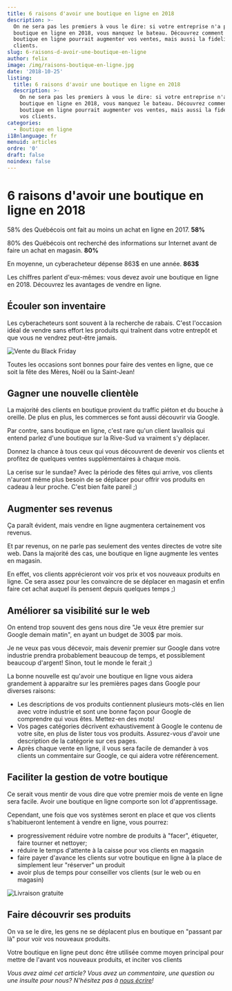 ```yaml
---
title: 6 raisons d'avoir une boutique en ligne en 2018
description: >-
  On ne sera pas les premiers à vous le dire: si votre entreprise n'a pas de
  boutique en ligne en 2018, vous manquez le bateau. Découvrez comment une
  boutique en ligne pourrait augmenter vos ventes, mais aussi la fidelité de vos
  clients.
slug: 6-raisons-d-avoir-une-boutique-en-ligne
author: felix
image: /img/raisons-boutique-en-ligne.jpg
date: '2018-10-25'
listing:
  title: 6 raisons d'avoir une boutique en ligne en 2018
  description: >-
    On ne sera pas les premiers à vous le dire: si votre entreprise n'a pas de
    boutique en ligne en 2018, vous manquez le bateau. Découvrez comment une
    boutique en ligne pourrait augmenter vos ventes, mais aussi la fidelité de
    vos clients.
categories:
  - Boutique en ligne
i18nlanguage: fr
menuid: articles
ordre: '0'
draft: false
noindex: false
---
```

# 6 raisons d'avoir une boutique en ligne en 2018

58% des Québécois ont fait au moins un achat en ligne en 2017. **58%**

80% des Québécois ont recherché des informations sur Internet avant de faire un achat en magasin. **80%**

En moyenne, un cyberacheteur dépense 863$ en une année. **863$**

Les chiffres parlent d'eux-mêmes: vous devez avoir une boutique en ligne en 2018. Découvrez les avantages de vendre en ligne.

## Écouler son inventaire

Les cyberacheteurs sont souvent à la recherche de rabais. C'est l'occasion idéal de vendre sans effort les produits qui traînent dans votre entrepôt et que vous ne vendrez peut-être jamais. 

![Vente du Black Friday](/img/vente-black-friday.jpg)

Toutes les occasions sont bonnes pour faire des ventes en ligne, que ce soit la fête des Mères, Noël ou la Saint-Jean!

## Gagner une nouvelle clientèle

La majorité des clients en boutique provient du traffic piéton et du bouche à oreille. De plus en plus, les commerces se font aussi découvrir via Google. 

Par contre, sans boutique en ligne, c'est rare qu'un client lavallois qui entend parlez d'une boutique sur la Rive-Sud va vraiment s'y déplacer.

Donnez la chance à tous ceux qui vous découvrent de devenir vos clients et profitez de quelques ventes supplémentaires à chaque mois.

La cerise sur le sundae? Avec la période des fêtes qui arrive, vos clients n'auront même plus besoin de se déplacer pour offrir vos produits en cadeau à leur proche. C'est bien faite pareil ;)

## Augmenter ses revenus

Ça paraît évident, mais vendre en ligne augmentera certainement vos revenus. 

Et par revenus, on ne parle pas seulement des ventes directes de votre site web. Dans la majorité des cas, une boutique en ligne augmente les ventes en magasin.

En effet, vos clients apprécieront voir vos prix et vos nouveaux produits en ligne. Ce sera assez pour les convaincre de se déplacer en magasin et enfin faire cet achat auquel ils pensent depuis quelques temps ;)

## Améliorer sa visibilité sur le web

On entend trop souvent des gens nous dire "Je veux être premier sur Google demain matin", en ayant un budget de 300$ par mois.

Je ne veux pas vous décevoir, mais devenir premier sur Google dans votre industrie prendra probablement beaucoup de temps, et possiblement beaucoup d'argent! Sinon, tout le monde le ferait ;)

La bonne nouvelle est qu'avoir une boutique en ligne vous aidera grandement à apparaitre sur les premières pages dans Google pour diverses raisons:

* Les descriptions de vos produits contiennent plusieurs mots-clés en lien avec votre industrie et sont une bonne façon pour Google de comprendre qui vous êtes. Mettez-en des mots!
* Vos pages catégories décrivent exhaustivement à Google le contenu de votre site, en plus de lister tous vos produits. Assurez-vous d'avoir une description de la catégorie sur ces pages.
* Après chaque vente en ligne, il vous sera facile de demander à vos clients un commentaire sur Google, ce qui aidera votre référencement.

## Faciliter la gestion de votre boutique

Ce serait vous mentir de vous dire que votre premier mois de vente en ligne sera facile. Avoir une boutique en ligne comporte son lot d'apprentissage.

Cependant, une fois que vos systèmes seront en place et que vos clients s'habitueront lentement à vendre en ligne, vous pourrez:

* progressivement réduire votre nombre de produits à "facer", étiqueter, faire tourner et nettoyer;
* réduire le temps d'attente à la caisse pour vos clients en magasin
* faire payer d'avance les clients sur votre boutique en ligne à la place de simplement leur "réserver" un produit
* avoir plus de temps pour conseiller vos clients (sur le web ou en magasin)

![Livraison gratuite](/img/free-shipping-e-commerce.jpg)

## Faire découvrir ses produits

On va se le dire, les gens ne se déplacent plus en boutique en "passant par là" pour voir vos nouveaux produits. 

Votre boutique en ligne peut donc être utilisée comme moyen principal pour mettre de l'avant vos nouveaux produits, et inciter vos clients

_Vous avez aimé cet article? Vous avez un commentaire, une question ou une insulte pour nous? N'hésitez pas à [nous écrire](https://www.akiamarketing.ca/contact/)!_
